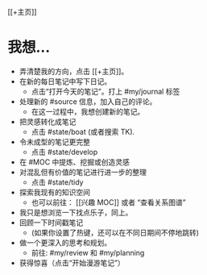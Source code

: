 [[+主页]]
# 我想...
- 弄清楚我的方向，点击 [[+主页]]。
- 在新的每日笔记中写下日记。
	- 点击“打开今天的笔记”。打上 #my/journal 标签
- 处理新的 #source  信息，加入自己的评论。
	- 在这一过程中，我想创建新的笔记。
- 把灵感转化成笔记
	- 点击 #state/boat (或者搜索 TK).
- 令未成型的笔记更完整
	- 点击 #state/develop
- 在 #MOC 中提炼、挖掘或创造灵感
- 对混乱但有价值的笔记进行进一步的整理
	- 点击 #state/tidy
- 探索我现有的知识空间
	- 也可以前往： [[兴趣 MOC]] 或者 “查看关系图谱”
- 我只是想浏览一下找点乐子，同上。
- 回顾一下时间戳笔记
	- (如果你设置了热键，还可以在不同日期间不停地跳转)
- 做一个更深入的思考和规划。
	- 前往: #my/review 和 #my/planning 
- 获得惊喜（点击“开始漫游笔记”）